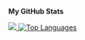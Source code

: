 <b>My GitHub Stats</b>

<a href="http://www.github.com/brandaoplaster" align="right">
  <img src="https://github-readme-streak-stats.herokuapp.com/?user=brandaoplaster&stroke=ffffff&background=1c1917&ring=0891b2&fire=0891b2&currStreakNum=ffffff&currStreakLabel=0891b2&sideNums=ffffff&sideLabels=ffffff&dates=ffffff&hide_border=true" />
</a>

<a href="https://github.com/brandaoplaster" align="left">
  <img src="https://github-readme-stats.vercel.app/api/top-langs/?username=brandaoplaster&langs_count=5&title_color=0891b2&text_color=ffffff&icon_color=0891b2&bg_color=1c1917&hide_border=true&locale=en&custom_title=Top%20%Languages&hide=html,css,scss,java,objective-c,coffeescript" alt="Top   Languages" />
</a>
